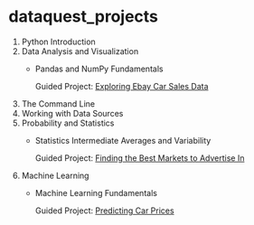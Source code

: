 # dataquest_projects

1. Python Introduction
2. Data Analysis and Visualization
   - Pandas and NumPy Fundamentals
   
     Guided Project: [Exploring Ebay Car Sales Data](https://github.com/zhao365/dataquest_projects/blob/master/Exploring%20Ebay%20Car%20Sales%20Data/Exploring%20Ebay%20Car%20Sales%20Data.ipynb)
3. The Command Line
4. Working with Data Sources
5. Probability and Statistics
    - Statistics Intermediate Averages and Variability

      Guided Project: [Finding the Best Markets to Advertise In](https://github.com/zhao365/dataquest_projects/blob/master/Finding%20the%20Best%20Markets%20to%20Advertise%20In/Finding%20the%20Best%20Markets%20to%20Advertise%20In.ipynb)
6. Machine Learning
   - Machine Learning Fundamentals

     Guided Project: [Predicting Car Prices](https://github.com/zhao365/dataquest_projects/blob/master/Predicting%20Car%20Prices/Predicting%20Car%20Price.ipynb)
